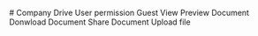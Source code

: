 #   Company Drive
User permission
Guest View
Preview Document
Donwload Document
Share Document
Upload file
 
 
